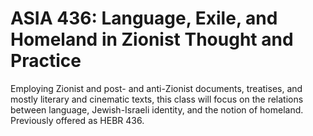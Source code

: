 # ASIA 436: Language, Exile, and Homeland in Zionist Thought and Practice

Employing Zionist and post- and anti-Zionist documents, treatises, and mostly literary and cinematic texts, this class will focus on the relations between language, Jewish-Israeli identity, and the notion of homeland. Previously offered as HEBR 436.